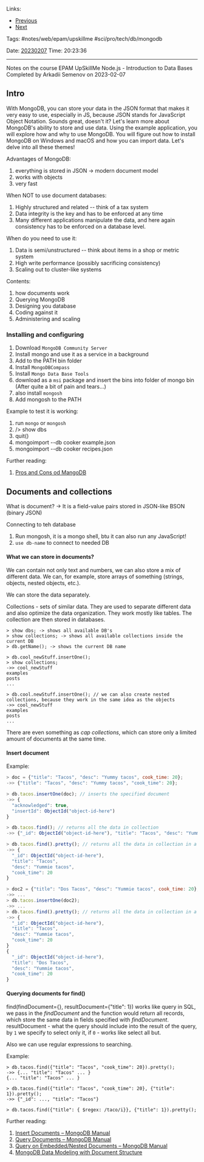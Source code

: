   
Links:
- [Previous](01%20Introduction%20to%20Databases.md)
- [Next](03%20MongoDB%20Querying.md)

Tags: #notes/web/epam/upskillme #sci/pro/tech/db/mongodb

Date: [20230207](../../../../../200%20Diary/205%20Day/20230207.md)
Time: 20:23:36
_____

Notes on the course EPAM UpSkillMe Node.js - Introduction to Data Bases
Completed by Arkadii Semenov on 2023-02-07

## Intro

With MongoDB, you can store your data in the JSON format that makes it very easy to use, especially in JS, because JSON stands for JavaScript Object Notation. Sounds great, doesn't it? Let's learn more about MongoDB's ability to store and use data. Using the example application, you will explore how and why to use MongoDB. You will figure out how to install MongoDB on Windows and macOS and how you can import data. Let's delve into all these themes!

Advantages of MongoDB:

1. everything is stored in JSON -> modern document model
2. works with objects
3. very fast

When NOT to use document databases:

1. Highly structured and related -- think of a tax system
2. Data integrity is the key and has to be enforced at any time
3. Many different applications manipulate the data, and here again consistency has to be enforced on a database level.

When do you need to use it:

1. Data is semi/unstructured -- think about items in a shop or metric system
2. High write performance (possibly sacrificing consistency)
3. Scaling out to cluster-like systems

Contents:

1. how documents work
2. Querying MongoDB
3. Designing you database
4. Coding against it
5. Administering and scaling

### Installing and configuring

1. Download `MongoDB Community Server`
2. Install mongo and use it as a service in a background
3. Add to the PATH bin folder
4. Install `MongoDBCompass`
5. Install `Mongo Data Base Tools`
6. download as a `msi` package and insert the bins into folder of mongo bin (After quite a bit of pain and tears...)
7. also install `mongosh`
8. Add mongosh to the PATH

Example to test it is working:

1. run `mongo` or `mongosh`
2. /> show dbs
3. quit()
4. mongoimport --db cooker example.json
5. mongoimport --db cooker recipes.json

Further reading:

1. [Pros and Cons od MangoDB](https://www.virtual-dba.com/blog/pros-and-cons-of-mongodb/)

## Documents and collections

What is document? -> It is a field-value pairs stored in JSON-like BSON (binary JSON)

Connecting to teh database

1. Run mongosh, it is a mongo shell, btu it can also run any JavaScript!
2. `use db-name` to connect to needed DB

#### What we can store in documents?

We can contain not only text and numbers, we can also store a mix of different data. We can, for example, store arrays of something (strings, objects, nested objects, etc.).

We can store the data separately.

Collections - sets of similar data. They are used to separate different data and also optimize the data organization. They work mostly like tables.
The collection are then stored in databases.

```
> show dbs; -> shows all available DB's
> show collections; -> shows all available collections inside the current DB
> db.getName(); -> shows the current DB name

> db.cool_newStuff.insertOne();
> show collections;
->> cool_newStuff
examples
posts
...

> db.cool.newStuff.insertOne(); // we can also create nested collections, because they work in the same idea as the objects
->> cool_newStuff
examples
posts
...
```

There are even something as _cap collections_, which can store only a limited amount of documents at the same time.

#### Insert document

Example:

```js
> doc = {"title": "Tacos", "desc": "Yummy tacos", cook_time: 20};
->> {"title": "Tacos", "desc": "Yummy tacos", "cook_time": 20};

> db.tacos.insertOne(doc); // inserts the specified document
->> {
  "acknowledged": true,
  "insertId": ObjectId("object-id-here")
}

> db.tacos.find(); // returns all the data in collection
->> {"_id": ObjectId("object-id-here"), "title": "Tacos", "desc": "Yummie tacos", "cook_time": 20}

> db.tacos.find().pretty(); // returns all the data in collection in a readable manner
->> {
  "_id": ObjectId("object-id-here"),
  "title": "Tacos",
  "desc": "Yummie tacos",
  "cook_time": 20
}

> doc2 = {"title": "Dos Tacos", "desc": "Yummie tacos", cook_time: 20};
->> ...
> db.tacos.insertOne(doc2);
->> ...
> db.tacos.find().pretty(); // returns all the data in collection in a readable manner
->> {
  "_id": ObjectId("object-id-here"),
  "title": "Tacos",
  "desc": "Yummie tacos",
  "cook_time": 20
}
{
  "_id": ObjectId("object-id-here"),
  "title": "Dos Tacos",
  "desc": "Yummie tacos",
  "cook_time": 20
}
```

#### Querying documents for find()

find(findDocument={}, resultDocument={"title": 1}) works like query in SQL, we pass in the _findDocument_ and the function would return all records, which store the same data in fields specified with _findDocument_.
resultDocument - what the query should include into the result of the query, by `1` we specify to select only it, if `0` - works like select all but.

Also we can use regular expressions to searching.

Example:

```
> db.tacos.find({"title": "Tacos", "cook_time": 20}).pretty();
->> {... "title": "Tacos" ... }
{... "title": "Tacos" ... }

> db.tacos.find({"title": "Tacos", "cook_time": 20}, {"title": 1}).pretty();
->> {"_id": ..., "title": "Tacos"}

> db.tacos.find({"title": { $regex: /taco/i}}, {"title": 1}).pretty();

```

Further reading:

1. [Insert Documents – MongoDB Manual](https://docs.mongodb.com/manual/tutorial/insert-documents/)
2. [Query Documents – MongoDB Manual](https://docs.mongodb.com/manual/tutorial/query-documents/)
3. [Query on Embedded/Nested Documents – MongoDB Manual](https://docs.mongodb.com/manual/tutorial/query-embedded-documents/)
4. [MongoDB Data Modeling with Document Structure](https://medium.com/@rinu.gour123/mongodb-data-modeling-with-document-structure-a6e69de8e37f)
